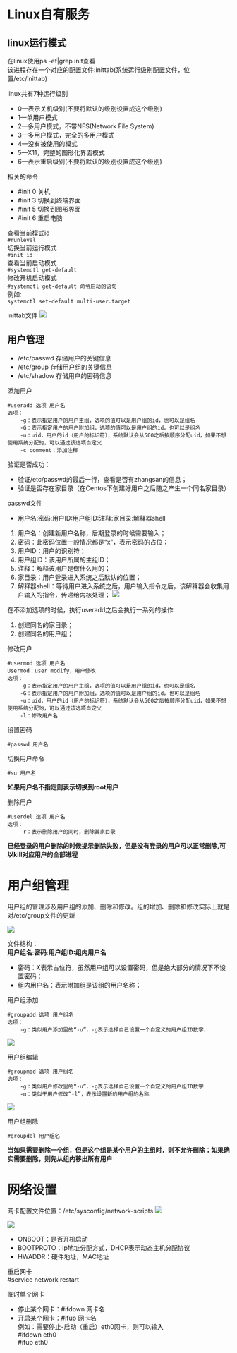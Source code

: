 Linux自有服务
=
linux运行模式 
-
在linux使用ps -ef|grep init查看  
该进程存在一个对应的配置文件:inittab(系统运行级别配置文件，位置/etc/inittab)

linux共有7种运行级别  
* 0—表示关机级别(不要将默认的级别设置成这个级别)
* 1—单用户模式
* 2—多用户模式，不带NFS(Network File System)
* 3—多用户模式，完全的多用户模式
* 4—没有被使用的模式
* 5—X11，完整的图形化界面模式
* 6—表示重启级别(不要将默认的级别设置成这个级别)

相关的命令
* #init 0 关机
* #init 3 切换到终端界面
* #init 5 切换到图形界面
* #init 6 重启电脑

查看当前模式id   
`#runlevel`  
切换当前运行模式  
`#init id`  
查看当前启动模式  
`#systemctl get-default`  
修改开机启动模式  
`#systemctl get-default 命令启动的语句`  
例如:  
`systemctl set-default multi-user.target `

inittab文件
![](image/服务/inittab.jpg)


用户管理
-
* /etc/passwd 存储用户的关键信息  
* /etc/group 存储用户组的关键信息  
* /etc/shadow 存储用户的密码信息  

添加用户

    #useradd 选项 用户名
    选项：
	    -g：表示指定用户的用户主组，选项的值可以是用户组的id，也可以是组名
	    -G：表示指定用户的用户附加组，选项的值可以是用户组的id，也可以是组名
	    -u：uid，用户的id（用户的标识符），系统默认会从500之后按顺序分配uid，如果不想使用系统分配的，可以通过该选项自定义
	    -c comment：添加注释
验证是否成功：
* 验证/etc/passwd的最后一行，查看是否有zhangsan的信息；
* 验证是否存在家目录（在Centos下创建好用户之后随之产生一个同名家目录）

passwd文件
* 用户名:密码:用户ID:用户组ID:注释:家目录:解释器shell

1. 用户名：创建新用户名称，后期登录的时候需要输入；
2. 密码：此密码位置一般情况都是“x”，表示密码的占位；
3. 用户ID：用户的识别符；
4. 用户组ID：该用户所属的主组ID；
5. 注释：解释该用户是做什么用的；
6. 家目录：用户登录进入系统之后默认的位置；
7. 解释器shell：等待用户进入系统之后，用户输入指令之后，该解释器会收集用户输入的指令，传递给内核处理；
![](image/服务/passwd.jpg)


在不添加选项的时候，执行useradd之后会执行一系列的操作  
1. 创建同名的家目录；
2. 创建同名的用户组；


修改用户

    #usermod 选项 用户名
    Usermod：user modify，用户修改
    选项：
	    -g：表示指定用户的用户主组，选项的值可以是用户组的id，也可以是组名
	    -G：表示指定用户的用户附加组，选项的值可以是用户组的id，也可以是组名
	    -u：uid，用户的id（用户的标识符），系统默认会从500之后按顺序分配uid，如果不想使用系统分配的，可以通过该选项自定义
	    -l：修改用户名


设置密码

	#passwd 用户名

切换用户命令

	#su 用户名
**如果用户名不指定则表示切换到root用户**


删除用户

	#userdel 选项 用户名
	选项：
		-r：表示删除用户的同时，删除其家目录
**已经登录的用户删除的时候提示删除失败，但是没有登录的用户可以正常删除,可以kill对应用户的全部进程**

用户组管理
=
用户组的管理涉及用户组的添加、删除和修改。组的增加、删除和修改实际上就是对/etc/group文件的更新  

![](image/服务/group.jpg)



文件结构：  
**用户组名:密码:用户组ID:组内用户名**
* 密码：X表示占位符，虽然用户组可以设置密码，但是绝大部分的情况下不设置密码；
* 组内用户名：表示附加组是该组的用户名称；

用户组添加

	#groupadd 选项 用户组名
	选项：
		-g：类似用户添加里的“-u”，-g表示选择自己设置一个自定义的用户组ID数字，
![](image/服务/groupadd.jpg)


用户组编辑

	#groupmod 选项 用户组名
	选项：
		-g：类似用户修改里的“-u”，-g表示选择自己设置一个自定义的用户组ID数字
		-n：类似于用户修改“-l”，表示设置新的用户组的名称

![](image/服务/groupmod.jpg)

用户组删除

	#groupdel 用户组名
**当如果需要删除一个组，但是这个组是某个用户的主组时，则不允许删除；如果确实需要删除，则先从组内移出所有用户**


网络设置
=
网卡配置文件位置：/etc/sysconfig/network-scripts
![](image/服务/网络文件.jpg)

![](image/服务/ifcfg-eth0.jpg)
* ONBOOT：是否开机启动
* BOOTPROTO：ip地址分配方式，DHCP表示动态主机分配协议
* HWADDR：硬件地址，MAC地址

重启网卡  
#service network restart

临时单个网卡  
* 停止某个网卡：#ifdown 网卡名
* 开启某个网卡：#ifup 网卡名  
例如：需要停止-启动（重启）eth0网卡，则可以输入  
#ifdown eth0  
#ifup eth0
